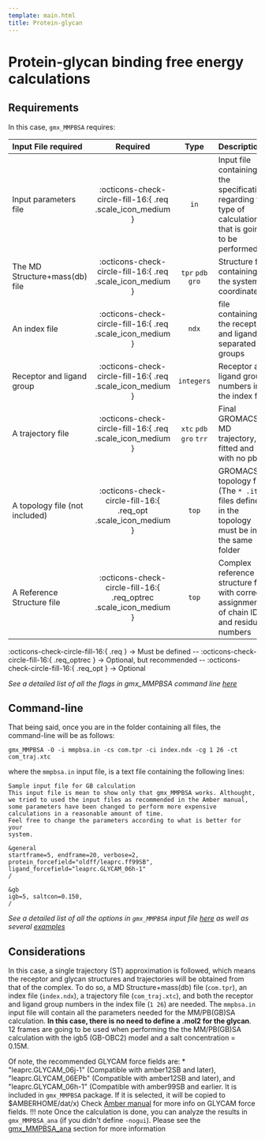 ```yaml
---
template: main.html
title: Protein-glycan
---
```


# Protein-glycan binding free energy calculations
## Requirements

In this case, `gmx_MMPBSA` requires:

| Input File required            | Required |           Type             | Description |
|:-------------------------------|:--------:|:--------------------------:|:-------------------------------------------------------------------------------------------------------------|
| Input parameters file          | :octicons-check-circle-fill-16:{ .req .scale_icon_medium } |           `in`          | Input file containing all the specifications regarding the type of calculation that is going to be performed |
| The MD Structure+mass(db) file | :octicons-check-circle-fill-16:{ .req .scale_icon_medium } |    `tpr` `pdb` `gro`    | Structure file containing the system coordinates |
| An index file                  | :octicons-check-circle-fill-16:{ .req .scale_icon_medium } |          `ndx`    | file containing the receptor and ligand in separated groups |
| Receptor and ligand group      | :octicons-check-circle-fill-16:{ .req .scale_icon_medium } |        `integers`       | Receptor and ligand group numbers in the index file |
| A trajectory file              | :octicons-check-circle-fill-16:{ .req .scale_icon_medium } | `xtc` `pdb` `gro` `trr` | Final GROMACS MD trajectory, fitted and with no pbc. |
| A topology file (not included) | :octicons-check-circle-fill-16:{ .req_opt .scale_icon_medium }    |           `top`         | GROMACS topology file (The `* .itp` files defined in the topology must be in the same folder |
| A Reference Structure file     | :octicons-check-circle-fill-16:{ .req_optrec .scale_icon_medium } |           `top`         | Complex reference structure file with correct assignment of chain ID and residue numbers |
              
:octicons-check-circle-fill-16:{ .req } -> Must be defined -- :octicons-check-circle-fill-16:{ .req_optrec } -> 
Optional, but recommended -- :octicons-check-circle-fill-16:{ .req_opt } -> Optional

_See a detailed list of all the flags in gmx_MMPBSA command line [here][1]_

## Command-line
That being said, once you are in the folder containing all files, the command-line will be as follows:

    gmx_MMPBSA -O -i mmpbsa.in -cs com.tpr -ci index.ndx -cg 1 26 -ct com_traj.xtc

where the `mmpbsa.in` input file, is a text file containing the following lines:

``` linenums="1"
Sample input file for GB calculation
This input file is mean to show only that gmx_MMPBSA works. Althought,
we tried to used the input files as recommended in the Amber manual, 
some parameters have been changed to perform more expensive calculations in a reasonable amount of time.
Feel free to change the parameters according to what is better for your
system.

&general
startframe=5, endframe=20, verbose=2,
protein_forcefield="oldff/leaprc.ff99SB",
ligand_forcefield="leaprc.GLYCAM_06h-1"
/

&gb
igb=5, saltcon=0.150,
/
```


_See a detailed list of all the options in `gmx_MMPBSA` input file [here][2] as well as several [examples][3]_

  
## Considerations
In this case, a single trajectory (ST) approximation is followed, which means the receptor and glycan structures and 
trajectories will be obtained from that of the complex. To do so, a MD Structure+mass(db) file (`com.tpr`), an index file (`index.ndx`),
a trajectory file (`com_traj.xtc`), and both the receptor and ligand group numbers in the index file (`1 26`) are needed.
The `mmpbsa.in` input file will contain all the parameters needed for the MM/PB(GB)SA calculation. **In this case, there
is no need to define a .mol2 for the glycan**. 12 frames are going to be used when performing the the MM/PB(GB)SA 
calculation with the igb5 (GB-OBC2) model and a salt concentration = 0.15M.

Of note, the recommended GLYCAM force fields are: * "leaprc.GLYCAM_06j-1" (Compatible with amber12SB and later), 
"leaprc.GLYCAM_06EPb" (Compatible with amber12SB and later), and "leaprc.GLYCAM_06h-1" (Compatible with amber99SB and 
earlier. It is included in `gmx_MMPBSA` package. If it is selected, it will be copied to $AMBERHOME/dat/x) Check 
[Amber manual](https://ambermd.org/doc12/Amber20.pdf#section.3.3) for more info on GLYCAM force fields.
!!! note
    Once the calculation is done, you can analyze the results in `gmx_MMPBSA_ana` (if you didn't define `-nogui`). 
    Please see the [gmx_MMPBSA_ana][4] section for more information
  
  [1]: ../../command-line.md#gmx_mmpbsa-command-line
  [2]: ../../input_file.md#the-input-file
  [3]: ../../input_file.md#sample-input-files
  [4]: ../../analyzer.md#gmx_mmpbsa_ana